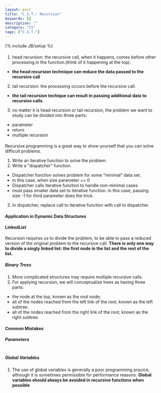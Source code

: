 ```yaml
---
layout: post
title: "C.S.T.: Recursion"
keywords: []
description: ""
category: "CS"
tags: ["C.S.T."]
---
```

{% include JB/setup %}

####
1. head recursion: the recursive call, when it happens, comes before other
   processing in the function.(think of it happening at the top).
- **the head recursion technique can reduce the data passed to the recursive
  call**
2. tail recursion: the processing occurs before the recursive call.
- **the tail recursion techique can result in passing additional data to recursive
  calls**.

3. no matter it is head recursion or tail recursion, the problem we want to
   study can be divided into three parts:
- parameter
- return
- multiple recursion


#### 
Recursive programming is a great way to show yourself that you can solve
difficult problems.
1. Write an iterative function to solve the problem.
2. Write a "dispatcher" function.
- Dispatcher function solves problem for some "minimal" data set.
- in this case, when size parameter == 0
- Dispatcher calls iterative function to handle non-minimal cases
- must pass smaller data set to iterative function. in this case, passing size
  -1 for third parameter does the trick.
3. In dispatcher, replace call to iterative function with call to dispatcher.


#### Application in Dynamic Data Structures


#### LinkedList
Recursion requires us to divide the problem, to be able to pass a reduced
version of the original problem to the recursive call. **There is only one way to
divide a singly linked list: the first node in the list and the rest of the
list.**

##### Binary Trees
1. More complicated structures may require multiple recursive calls.
2. For applying recursion, we will conceptualize trees as having three parts:
- the node at the top, known as the root node;
- all of the nodes reached from the left link of the root, known as the left
  subtree.
- all of the nodes reached from the right link of the root, known as the right
  subtree.




#### Common Mistakes

##### Parameters

```python

```

##### Global Variables
1. The use of global variables is generally a poor programming pracice, although
   it is sometimes permissible for performance reasons. **Global variables
   should always be avoided in recursive functions when possible**

